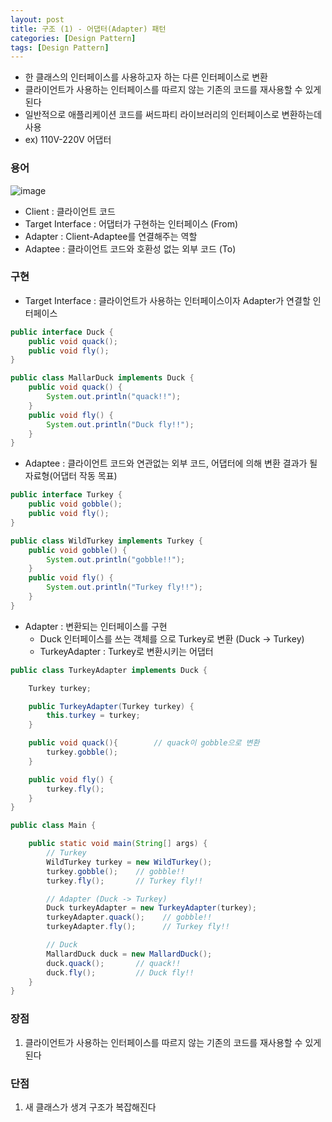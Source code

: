 ```yaml
---
layout: post
title: 구조 (1) - 어댑터(Adapter) 패턴
categories: [Design Pattern]
tags: [Design Pattern]
---
```

- 한 클래스의 인터페이스를 사용하고자 하는 다른 인터페이스로 변환
- 클라이언트가 사용하는 인터페이스를 따르지 않는 기존의 코드를 재사용할 수 있게 된다
- 일반적으로 애플리케이션 코드를 써드파티 라이브러리의 인터페이스로 변환하는데 사용
- ex) 110V-220V 어댑터

### 용어
![image](https://user-images.githubusercontent.com/48157259/168422070-e9a9b87a-f433-4d5d-ad0d-a46a819c915d.png)

- Client : 클라이언트 코드
- Target Interface : 어댑터가 구현하는 인터페이스 (From)
- Adapter : Client-Adaptee를 연결해주는 역할
- Adaptee : 클라이언트 코드와 호환성 없는 외부 코드 (To)

### 구현
- Target Interface : 클라이언트가 사용하는 인터페이스이자 Adapter가 연결할 인터페이스

```java
public interface Duck {
    public void quack();
    public void fly();
}

public class MallarDuck implements Duck {
    public void quack() {
        System.out.println("quack!!");
    }
    public void fly() {
        System.out.println("Duck fly!!");
    }
}
```

- Adaptee : 클라이언트 코드와 연관없는 외부 코드, 어댑터에 의해 변환 결과가 될 자료형(어댑터 작동 목표)

```java
public interface Turkey {
    public void gobble();
    public void fly();
}

public class WildTurkey implements Turkey {
    public void gobble() {
        System.out.println("gobble!!");
    }
    public void fly() {
        System.out.println("Turkey fly!!");
    }
}
```

- Adapter : 변환되는 인터페이스를 구현
  - Duck 인터페이스를 쓰는 객체를 으로 Turkey로 변환 (Duck -> Turkey)
  - TurkeyAdapter : Turkey로 변환시키는 어댑터

```java
public class TurkeyAdapter implements Duck { 

    Turkey turkey; 

    public TurkeyAdapter(Turkey turkey) { 
        this.turkey = turkey; 
    } 

    public void quack(){        // quack이 gobble으로 변환
        turkey.gobble(); 
    } 

    public void fly() { 
        turkey.fly(); 
    } 
}
```

```java
public class Main {

    public static void main(String[] args) {
        // Turkey
        WildTurkey turkey = new WildTurkey();
        turkey.gobble();    // gobble!!
        turkey.fly();       // Turkey fly!!

        // Adapter (Duck -> Turkey)
        Duck turkeyAdapter = new TurkeyAdapter(turkey);
        turkeyAdapter.quack();    // gobble!!
        turkeyAdapter.fly();      // Turkey fly!!

        // Duck
        MallardDuck duck = new MallardDuck();
        duck.quack();       // quack!!
        duck.fly();         // Duck fly!!
    }
}
```

### 장점
1. 클라이언트가 사용하는 인터페이스를 따르지 않는 기존의 코드를 재사용할 수 있게 된다


### 단점
1. 새 클래스가 생겨 구조가 복잡해진다